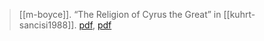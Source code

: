 > [[m-boyce]]. “The Religion of Cyrus the Great” in [[kuhrt-sancisi1988]]. [pdf](https://archive.org/details/BoyceMaryTheReligionOfCyrusTheGreata), [pdf](a/m-boyce1988.pdf)